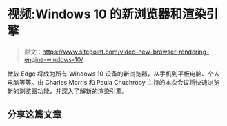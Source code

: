 # 视频:Windows 10 的新浏览器和渲染引擎

> 原文：<https://www.sitepoint.com/video-new-browser-rendering-engine-windows-10/>

微软 Edge 将成为所有 Windows 10 设备的新浏览器，从手机到平板电脑、个人电脑等等。由 Charles Morris 和 Paula Chuchroby 主持的本次会议将快速浏览新的浏览器功能，并深入了解新的渲染引擎。

## 分享这篇文章